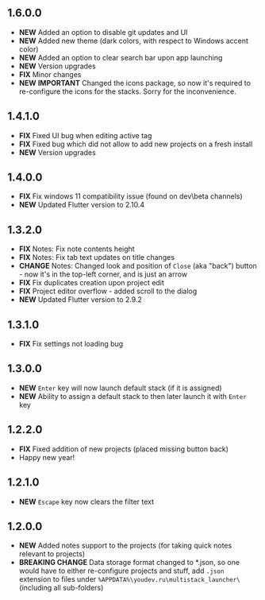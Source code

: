 ## 1.6.0.0
- **NEW** Added an option to disable git updates and UI
- **NEW** Added new theme (dark colors, with respect to Windows accent color)
- **NEW** Added an option to clear search bar upon app launching
- **NEW** Version upgrades
- **FIX** Minor changes
- **NEW** **IMPORTANT** Changed the icons package, so now it's required to re-configure the icons for the stacks. Sorry for the inconvenience.

## 1.4.1.0
- **FIX** Fixed UI bug when editing active tag
- **FIX** Fixed bug which did not allow to add new projects on a fresh install
- **NEW** Version upgrades

## 1.4.0.0
- **FIX** Fix windows 11 compatibility issue (found on dev\beta channels)
- **NEW** Updated Flutter version to 2.10.4

## 1.3.2.0
- **FIX** Notes: Fix note contents height
- **FIX** Notes: Fix tab text updates on title changes
- **CHANGE** Notes: Changed look and position of `Close` (aka "back") button - now it's in the top-left corner, and is just an arrow
- **FIX** Fix duplicates creation upon project edit
- **FIX** Project editor overflow - added scroll to the dialog
- **NEW** Updated Flutter version to 2.9.2

## 1.3.1.0
- **FIX** Fix settings not loading bug

## 1.3.0.0
- **NEW** `Enter` key will now launch default stack (if it is assigned)
- **NEW** Ability to assign a default stack to then later launch it with `Enter` key

## 1.2.2.0
- **FIX** Fixed addition of new projects (placed missing button back)
- Happy new year!

## 1.2.1.0
- **NEW** `Escape` key now clears the filter text

## 1.2.0.0
- **NEW** Added notes support to the projects (for taking quick notes relevant to projects)
- **BREAKING CHANGE** Data storage format changed to *.json, so one would have to either re-configure projects and stuff, add `.json` extension to files under `%APPDATA%\youdev.ru\multistack_launcher\` (including all sub-folders)